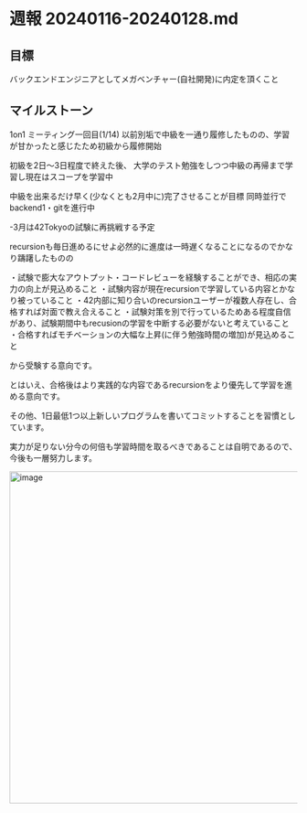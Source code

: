 # 週報 20240116-20240128.md

## 目標
バックエンドエンジニアとしてメガベンチャー(自社開発)に内定を頂くこと

## マイルストーン

1on1 ミーティング一回目(1/14)
以前別垢で中級を一通り履修したものの、学習が甘かったと感じたため初級から履修開始

初級を2日～3日程度で終えた後、
大学のテスト勉強をしつつ中級の再帰まで学習し現在はスコープを学習中

中級を出来るだけ早く(少なくとも2月中に)完了させることが目標
同時並行でbackend1・gitを進行中

-3月は42Tokyoの試験に再挑戦する予定

recursionも毎日進めるにせよ必然的に進度は一時遅くなることになるのでかなり躊躇したものの

・試験で膨大なアウトプット・コードレビューを経験することができ、相応の実力の向上が見込めること
・試験内容が現在recursionで学習している内容とかなり被っていること
・42内部に知り合いのrecursionユーザーが複数人存在し、合格すれば対面で教え合えること
・試験対策を別で行っているためある程度自信があり、試験期間中もrecusionの学習を中断する必要がないと考えていること
・合格すればモチベーションの大幅な上昇(に伴う勉強時間の増加)が見込めること

から受験する意向です。

とはいえ、合格後はより実践的な内容であるrecursionをより優先して学習を進める意向です。

その他、1日最低1つ以上新しいプログラムを書いてコミットすることを習慣としています。

実力が足りない分今の何倍も学習時間を取るべきであることは自明であるので、今後も一層努力します。

<img width="581" alt="image" src="https://github.com/harumoren2507/weekly-report/assets/135522699/2ff74e31-0db4-4f59-9034-766a2dac4bcd">

